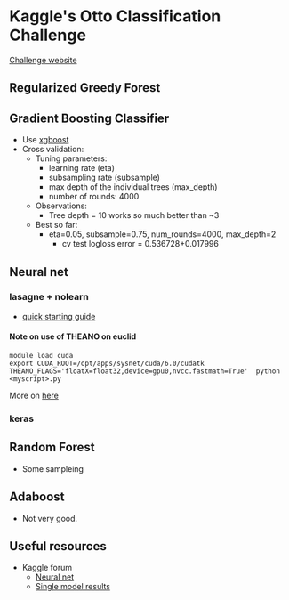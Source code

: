 # Kaggle's Otto Classification Challenge


[Challenge website](https://www.kaggle.com/c/otto-group-product-classification-challenge)


## Regularized Greedy Forest


## Gradient Boosting Classifier

* Use [xgboost](https://github.com/dmlc/xgboost)
* Cross validation: 
  - Tuning parameters:
    - learning rate (eta)
    - subsampling rate (subsample)
    - max depth of the individual trees (max_depth)
    - number of rounds: 4000
  - Observations:
    - Tree depth = 10 works so much better than ~3
  - Best so far:
    - eta=0.05, subsample=0.75, num_rounds=4000, max_depth=2
      - cv test logloss error = 0.536728+0.017996


## Neural net

### lasagne + nolearn

* [quick starting guide](http://nbviewer.ipython.org/github/ottogroup/kaggle/blob/master/Otto_Group_Competition.ipynb)

#### Note on use of THEANO on euclid


    module load cuda
    export CUDA_ROOT=/opt/apps/sysnet/cuda/6.0/cudatk
    THEANO_FLAGS='floatX=float32,device=gpu0,nvcc.fastmath=True'  python <myscript>.py

More on [here](http://www.deeplearning.net/software/theano/library/config.html)

### keras


## Random Forest
* Some sampleing

## Adaboost

* Not very good.


## Useful resources

* Kaggle forum
  * [Neural net](https://www.kaggle.com/c/otto-group-product-classification-challenge/forums/t/13016/neural-nets-in-sklearn/68544#post68544)
  * [Single model results](https://www.kaggle.com/c/otto-group-product-classification-challenge/forums/t/13302/how-far-could-you-get-with-just-one-model)

    
